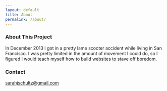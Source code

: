 ```yaml
---
layout: default
title: About
permalink: /about/
---
```


### About This Project

In December 2013 I got in a pretty lame scooter accident while living in San Francisco. I was
 pretty limited in the amount of movement I could do, so I figured I would teach myself how to build
 websites to stave off boredom.

### Contact

[sarahjschultz@gmail.com](mailto:sarahjschultz@gmail.com)